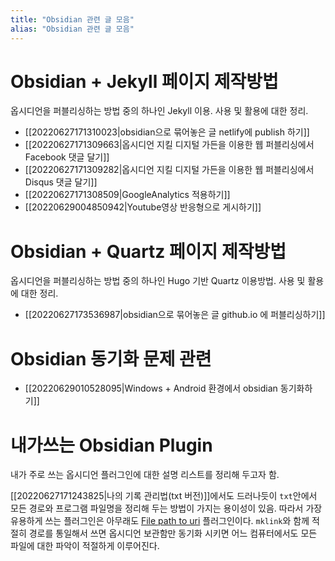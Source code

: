 ```yaml
---
title: "Obsidian 관련 글 모음"
alias: "Obsidian 관련 글 모음"
---
```

# Obsidian + Jekyll 페이지 제작방법
옵시디언을 퍼블리싱하는 방법 중의 하나인 Jekyll 이용. 사용 및 활용에 대한 정리.

* [[20220627171310023|obsidian으로 묶어놓은 글 netlify에 publish 하기]]
* [[20220627171309663|옵시디언 지킬 디지털 가든을 이용한 웹 퍼블리싱에서 Facebook 댓글 달기]]
* [[20220627171309282|옵시디언 지킬 디지털 가든을 이용한 웹 퍼블리싱에서 Disqus 댓글 달기]]
* [[20220627171308509|GoogleAnalytics 적용하기]]
* [[20220629004850942|Youtube영상 반응형으로 게시하기]]

# Obsidian + Quartz 페이지 제작방법
옵시디언을 퍼블리싱하는 방법 중의 하나인 Hugo 기반 Quartz 이용방법. 사용 및 활용에 대한 정리.

* [[20220627173536987|obsidian으로 묶어놓은 글 github.io 에 퍼블리싱하기]]

# Obsidian 동기화 문제 관련
* [[20220629010528095|Windows + Android 환경에서 obsidian 동기화하기]]

# 내가쓰는 Obsidian Plugin
내가 주로 쓰는 옵시디언 플러그인에 대한 설명 리스트를 정리해 두고자 함.

[[20220627171243825|나의 기록 관리법(txt 버전)]]에서도 드러나듯이 `txt`안에서 모든 경로와 프로그램 파일명을 정리해 두는 방법이 가지는 용이성이 있음. 따라서 가장 유용하게 쓰는 플러그인은 아무래도 [File path to uri](https://github.com/MichalBures/obsidian-file-path-to-uri) 플러그인이다. `mklink`와 함께 적절히 경로를 통일해서 쓰면 옵시디언 보관함만 동기화 시키면 어느 컴퓨터에서도 모든 파일에 대한 파악이 적절하게 이루어진다.


